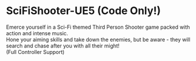# SciFiShooter-UE5 (Code Only!)

Emerce yourself in a Sci-Fi themed Third Person Shooter game packed with action and intense music.   
Hone your aiming skills and take down the enemies, but be aware - they will search and chase after you with all their might!   
(Full Controller Support)
